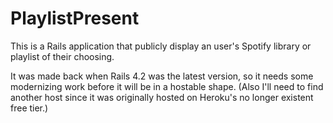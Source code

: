 # PlaylistPresent

This is a Rails application that publicly display an user's Spotify library or playlist of their choosing.

It was made back when Rails 4.2 was the latest version, so it needs some modernizing work before it will be in a hostable shape. (Also I'll need to find another host since it was originally hosted on Heroku's no longer existent free tier.)
